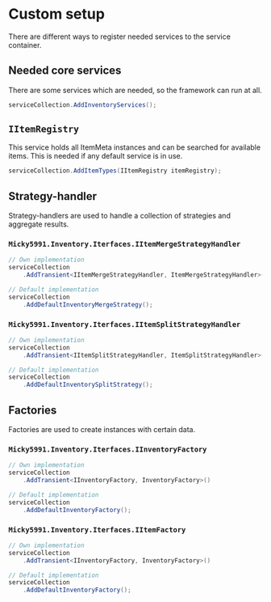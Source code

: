 # Custom setup

There are different ways to register needed services to the service container.

## Needed core services

There are some services which are needed, so the framework can run at all.

```cs
serviceCollection.AddInventoryServices();
```

## `IItemRegistry`

This service holds all ItemMeta instances and can be searched for available items. This is needed if any default service is in use.

```cs
serviceCollection.AddItemTypes(IItemRegistry itemRegistry);
```

## Strategy-handler

Strategy-handlers are used to handle a collection of strategies and aggregate results.

### `Micky5991.Inventory.Iterfaces.IItemMergeStrategyHandler`

```cs
// Own implementation
serviceCollection
    .AddTransient<IItemMergeStrategyHandler, ItemMergeStrategyHandler>();

// Default implementation
serviceCollection
    .AddDefaultInventoryMergeStrategy();
```

### `Micky5991.Inventory.Iterfaces.IItemSplitStrategyHandler`

```cs
// Own implementation
serviceCollection
    .AddTransient<IItemSplitStrategyHandler, ItemSplitStrategyHandler>();

// Default implementation
serviceCollection
    .AddDefaultInventorySplitStrategy();
```

## Factories

Factories are used to create instances with certain data.

### `Micky5991.Inventory.Iterfaces.IInventoryFactory`

```cs
// Own implementation
serviceCollection
    .AddTransient<IInventoryFactory, InventoryFactory>()

// Default implementation
serviceCollection
    .AddDefaultInventoryFactory();
```

### `Micky5991.Inventory.Iterfaces.IItemFactory`

```cs
// Own implementation
serviceCollection
    .AddTransient<IInventoryFactory, InventoryFactory>()

// Default implementation
serviceCollection
    .AddDefaultInventoryFactory();
```
